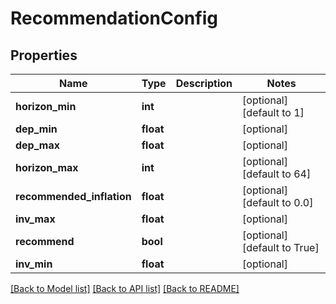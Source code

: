 # RecommendationConfig

## Properties
Name | Type | Description | Notes
------------ | ------------- | ------------- | -------------
**horizon_min** | **int** |  | [optional] [default to 1]
**dep_min** | **float** |  | [optional] 
**dep_max** | **float** |  | [optional] 
**horizon_max** | **int** |  | [optional] [default to 64]
**recommended_inflation** | **float** |  | [optional] [default to 0.0]
**inv_max** | **float** |  | [optional] 
**recommend** | **bool** |  | [optional] [default to True]
**inv_min** | **float** |  | [optional] 

[[Back to Model list]](../README.md#documentation-for-models) [[Back to API list]](../README.md#documentation-for-api-endpoints) [[Back to README]](../README.md)


